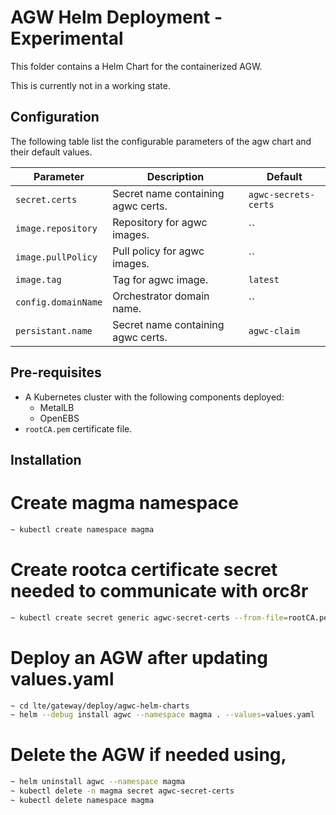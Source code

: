 # AGW Helm Deployment - Experimental

This folder contains a Helm Chart for the containerized AGW.

This is currently not in a working state.

## Configuration

The following table list the configurable parameters of the agw chart and their default values.

| Parameter        | Description     | Default   |
| ---              | ---             | ---       |
| `secret.certs` | Secret name containing agwc certs. | `agwc-secrets-certs` |
| `image.repository` | Repository for agwc images. | `` |
| `image.pullPolicy` | Pull policy for agwc images. | `` |
| `image.tag` | Tag for agwc image. | `latest` |
| `config.domainName` | Orchestrator domain name. | `` |
| `persistant.name` | Secret name containing agwc certs. | `agwc-claim` |

## Pre-requisites

- A Kubernetes cluster with the following components deployed:
    - MetalLB
    - OpenEBS
- `rootCA.pem` certificate file.

## Installation

# Create magma namespace
```sh
~ kubectl create namespace magma
```

# Create rootca certificate secret needed to communicate with orc8r
```sh
~ kubectl create secret generic agwc-secret-certs --from-file=rootCA.pem=rootCA.pem --namespace magma
```

# Deploy an AGW after updating values.yaml
```sh
~ cd lte/gateway/deploy/agwc-helm-charts
~ helm --debug install agwc --namespace magma . --values=values.yaml
```

# Delete the AGW if needed using,
```sh
~ helm uninstall agwc --namespace magma
~ kubectl delete -n magma secret agwc-secret-certs
~ kubectl delete namespace magma
```
